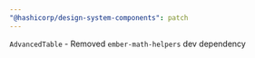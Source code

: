 ```yaml
---
"@hashicorp/design-system-components": patch
---
```


<!-- START components/table/advanced-table -->

`AdvancedTable` - Removed `ember-math-helpers` dev dependency

<!-- END -->
